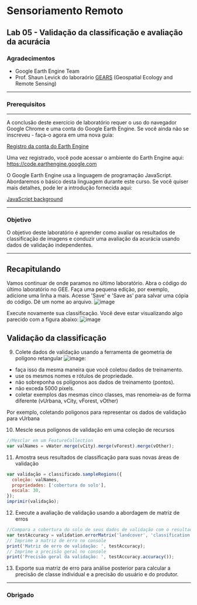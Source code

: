# Sensoriamento Remoto
Lab 05 - Validação da classificação e avaliação da acurácia
--------------

### Agradecimentos
- Google Earth Engine Team
- Prof. Shaun Levick do laboraório [GEARS](https://www.gears-lab.com)  (Geospatial Ecology and Remote Sensing) 

------

### Prerequisitos
-------------
A conclusão deste exercício de laboratório requer o uso do navegador Google Chrome e uma conta do Google Earth Engine. Se você ainda não se inscreveu - faça-o agora em uma nova guia:

[Registro da conta do Earth Engine](https://signup.earthengine.google.com/)

Uma vez registrado, você pode acessar o ambiente do Earth Engine aqui: https://code.earthengine.google.com

O Google Earth Engine usa a linguagem de programação JavaScript. Abordaremos o básico desta linguagem durante este curso. Se você quiser mais detalhes, pode ler a introdução fornecida aqui:

[JavaScript background](https://developers.google.com/earth-engine/tutorials/tutorials)

------------------------------------------------------------------------
### Objetivo

O objetivo deste laboratório é aprender como avaliar os resultados de classificação de imagens e conduzir uma avaliação da acurácia usando dados de validação independentes.

----------

## Recapitulando
Vamos continuar de onde paramos no último laboratório.
Abra o código do último laboratório no GEE. Faça uma pequena edição, por exemplo, adicione uma linha a mais. Acesse 'Save' e 'Save as' para salvar uma cópia do código. Dê um nome ao arquivo.
![image](https://user-images.githubusercontent.com/41900626/175935827-bdb54136-6de9-4357-a197-9b1160a7ee2e.png)

Execute novamente sua classificação. Você deve estar visualizando algo parecido com a figura abaixo:
![image](https://user-images.githubusercontent.com/41900626/175936358-28294555-d2b7-4d7c-ae41-6ac0b0d378fe.png)


## Validação da classificação

9. Colete dados de validação usando a ferramenta de geometria de polígono retangular ![image](https://user-images.githubusercontent.com/41900626/175937417-b8d465e1-d5af-48e2-b5ba-958bd98e2e09.png):
  - faça isso da mesma maneira que você coletou dados de treinamento.
  - use os mesmos nomes e rótulos de propriedade.
  - não sobreponha os polígonos aos dados de treinamento (pontos).
  - não exceda 5000 pixels.
  - coletar exemplos das mesmas cinco classes, mas renomeia-as de forma diferente (vUrbana, vCity, vForest, vOther)

Por exemplo, coletando poligonos para representar os dados de validação para vUrbana

10. Mescle seus polígonos de validação em uma coleção de recursos

```JavaScript
//Mesclar em um FeatureCollection
var valNames = vWater.merge(vCity).merge(vForest).merge(vOther);
```

11. Amostra seus resultados de classificação para suas novas áreas de validação

```JavaScript
var validação = classificado.sampleRegions({
  coleção: valNames,
  propriedades: ['cobertura do solo'],
  escala: 30,
});
imprimir(validação);
```

12. Execute a avaliação de validação usando a abordagem de matriz de erros

```JavaScript
//Compara a cobertura do solo de seus dados de validação com o resultado da classificação
var testAccuracy = validation.errorMatrix('landcover', 'classification');
// Imprime a matriz de erro no console
print('Matriz de erro de validação: ', testAccuracy);
// Imprime a precisão geral no console
print('Precisão geral da validação: ', testAccuracy.accuracy());
```
13. Exporte sua matriz de erro para análise posterior para calcular a precisão de classe individual e a precisão do usuário e do produtor.

-------
### Obrigado
